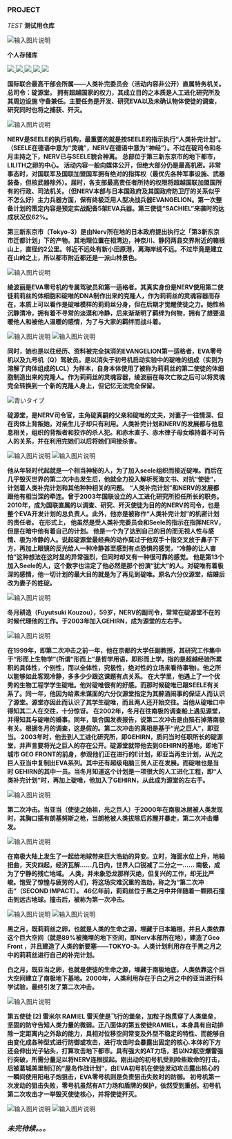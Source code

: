 ###  PROJECT

 _TEST_ 
 **测试用仓库** 

![输入图片说明](https://images.gitee.com/uploads/images/2021/0523/174520_9ce6b38a_8298577.gif "1.gif")

 **个人存储库**  

<a target="_blank" href="https://gitee.com/lyskzjj/project/blob/master/LICENSE">
	  <img src="https://img.shields.io/badge/license-GPL%203.0-g" ></img>
	</a>
<a target="_blank" href="https://space.bilibili.com/25916091">
	  <img src="https://img.shields.io/badge/哔哩哔哩%20个人中心-Release 2.6.1-1E90FF" ></img>
	</a>
<a target="_blank" href="https://lyskzjj.gitee.io/project">
	  <img src="https://img.shields.io/badge/Arknights%20-Version 1.8-FF83FA" ></img>
	</a>
<a target="_blank" href="https://steamcommunity.com/profiles/76561198145088635/">
	  <img src="https://img.shields.io/badge/Steam 我的主页%20-2.0-FFFF00" ></img>
	</a>
<a target="_blank" href="https://zh.moegirl.org.cn/%E6%96%B0%E4%B8%96%E7%BA%AA%E7%A6%8F%E9%9F%B3%E6%88%98%E5%A3%AB">
	  <img src="https://img.shields.io/badge/EVA 萌娘百科%20-☆Kira~-pink" ></img>
	</a>
	


   **国际联合最高干部会所属——人类补完委员会（活动内容非公开）直属特务机关。 总司令：碇源堂。 拥有超越国家的权力，其成立目的之本质是人工进化研究所及其周边设施 守备兼任。主要任务是开发、研究EVA以及未确认物体使徒的调查，研究同时也将之捕获、歼灭。** 
   
![输入图片说明](https://images.gitee.com/uploads/images/2021/0523/194110_ca214e30_8298577.jpeg "188224.jpg")

 **NERV是SEELE的执行机构，最重要的就是按SEELE的指示执行“人类补完计划”。（SEELE在德语中意为“灵魂”，NERV在德语中意为“神经”）。不过在碇司令和冬月主持之下，NERV已与SEELE貌合神离。 总部位于第三新东京市的地下都市，LILITH之卵的中心。 活动内容一般向媒体公开，但绝大部分仍是最高机密。非常事态时，对国联军及国联加盟国军拥有绝对的指挥权（最优先各种军事设施、武器装备，但核武器除外）。届时，各支部最高责任者所持的权限将超越国联加盟国所有的行政、司法机关。（但NERV本部与日本国政府及其国政府防卫厅的关系似乎不怎么好）主力兵器方面，保有终极泛用人型决战兵器EVANGELION。第一次整备计划的策定内容是预定实战配备5架EVA兵器。第三使徒“SACHIEL”来袭时的达成状况仅62%。** 

 **第三新东京市（Tokyo-3）是由Nerv所在地的日本政府提出执行之「第3新东京市迁都计划」下的产物。其地理位置在相湾边，神奈川、静冈两县交界附近的箱根山上，直径约2公里。邻近不远处有新小田原港，离海岸线不远。不过毕竟是建立在山岭之上，所以都市附近都还是一派山林景色。** 
 
![输入图片说明](https://images.gitee.com/uploads/images/2021/0523/194610_3f433d97_8298577.jpeg "第3新东京市")

 **绫波丽是EVA零号机的专属驾驶员和第一适格者。其真实身份是NERV使用第二使徒莉莉丝的体细胞和碇唯的DNA制作出来的克隆人，作为莉莉丝的灵魂容器而存在，本质上可以看作是碇唯模样的莉莉丝分身，但在后期才觉醒使徒之力。她性格沉静清冷，拥有着不寻常的淡漠和冷静，后来渐渐明了羁绊为何物，拥有了想要温暖他人和被他人温暖的感情，为了与大家的羁绊而战斗着。** 
 
![输入图片说明](https://images.gitee.com/uploads/images/2021/0523/195442_4f58148d_8298577.jpeg "绫波丽")
![输入图片说明](https://images.gitee.com/uploads/images/2021/0523/214727_f410a1e5_8298577.jpeg "凌波丽")

 **同时，她也是以往经历、资料被完全抹消的EVANGELION第一适格者，EVA零号机以及九号机（Q）驾驶员。是以消失于初号机启动实验中的碇唯的组成（实则为溶解了肉体组成的LCL）为样本，自身本体使用了被称为莉莉丝的第二使徒的体细胞制造出来的克隆人。作为莉莉丝的灵魂容器，绫波丽在每次亡故之后可以将灵魂完全转换到一个新的克隆人身上，但记忆无法完全保留。** 
 
![青いタイプ](https://images.gitee.com/uploads/images/2021/0523/185302_ef6bcd9f_8298577.jpeg "绫波丽") 

 **碇源堂，是NERV司令官，主角碇真嗣的父亲和碇唯的丈夫，对妻子一往情深、但在肉体上背叛她，对亲生儿子却只有利用。人类补完计划和NERV的发展都与他息息相关，组织的背叛者和狡诈的杀人犯。和赤木直子、赤木律子母女维持着不可告人的关系，并在利用完她们以后将她们间接杀害。** 
 
![输入图片说明](https://images.gitee.com/uploads/images/2021/0523/200129_803d7bbc_8298577.jpeg "碇源堂")
![输入图片说明](https://images.gitee.com/uploads/images/2021/0523/200249_f6c8c4df_8298577.jpeg "碇源堂")


 **他从年轻时代起就是一个相当神秘的人，为了加入seele组织而接近碇唯。而后在几乎毁灭世界的第二次冲击发生后，他就全力投入解析死海文书、对抗“使徒”，计划着人类补完计划和其他种种相关的问题。
“人类补完计划”和NERV的发展都跟他有相当深的牵连。曾于2003年国联设立的人工进化研究所担任所长的职务。2010年，成为国联直属的以调查、研究、歼灭使徒为目的的NERV的司令，也是整个EVA开发计划的总负责人。此外，他亦是被称作“人类补完计划”的机密计划的责任者。
在形式上， 他虽然是受人类补完委员会和Seele的指示在指挥NERV，但是在暗中他有着自己的计划。
他是一个为了达到自己的目的而无视人性与感情、极为冷静的人。说起碇源堂最经典的动作莫过于他双手十指交叉放于鼻子下方，再加上眼镜的反光给人一种冷静甚至感到有点恐惧的感觉，“冷静的让人害怕”这种想法在这时显的异常强烈，但同时却又有一种很可靠的感觉。
他是第13个加入Seele的人，这个数字也注定了他必然是那个扮演“犹大”的人。对碇唯有着极深的感情，他一切计划的最大目的就是为了再见到碇唯。原名六分仪源堂，结婚后改为妻子的姓碇。** 

![输入图片说明](https://images.gitee.com/uploads/images/2021/0523/200217_79962bff_8298577.jpeg "碇源堂")

 **冬月耕造（Fuyutsuki Kouzou），59岁，NERV的副司令，常常在碇源堂不在的时候代理他的工作。于2003年加入GEHIRN，成为源堂的左右手。** 

![输入图片说明](https://images.gitee.com/uploads/images/2021/0523/201258_3155de01_8298577.jpeg "冬月耕造")

 **在1999年，即第二次冲击之前一年，他在京都的大学任副教授，其研究工作集中于“形而上生物学”(所谓“形而上”是哲学用语，即形而上学，指的是超越经验所累积的具体性，个别性，而以全体性，究极性，绝对性的立场来看待事物)。他之所以能够如此客观冷静，多多少少跟这课题有点关系。
在大学里，他遇上了一个优秀的生物工程学学生碇唯。他对碇唯很有的好感。而那时候碇唯已跟SEELE有关系了。同一年，他因为给素未谋面的六分仪源堂指定为其醉酒闹事的保证人而认识了源堂。源堂亦因此而认识了其学生碇唯，而且两人还开始交往。当他从碇唯口中得知其二人在交往，十分惊讶。
在2002年，冬月在往南极的调查船上遇见源堂，并得知其与碇唯的婚事。同年，联合国发表报告，说第二次冲击是由殒石掉落南极有关。根据冬月的调查，这是假的。第二次冲击的真相是基于“光之巨人”，即亚当。
2003年时，他去到人工进化研究所，即GEHIRN，质问当时任职所长的碇源堂，并声言要将光之巨人的存在公开。碇源堂就带他去到GEHIRN的基地，即地下城市 GEO FRONT的前身，参观他们正在进行的E计划，即亚当再生计划，从光之巨人亚当中复制出EVA系列。其中还有超级电脑三贤人正在发展。而碇唯也是当时 GEHIRN的其中一员。当冬月知道这个计划是一项很大的人工进化工程，即“人类补完计划”时，再加上碇唯，他加入了GEHIRN，从此成为源堂的左右手。** 

![输入图片说明](https://images.gitee.com/uploads/images/2021/0523/201334_e9e83af7_8298577.jpeg "冬月耕造")

 **第二次冲击。当亚当（使徒之始祖，光之巨人）于2000年在南极冰层被人类发现时，其胸口插有朗基努斯之枪，当朗枪被人类拔除后苏醒并暴走，第二次冲击爆发。** 
 
![输入图片说明](https://images.gitee.com/uploads/images/2021/0523/211234_0c0d977d_8298577.jpeg "Impact")

 **在南极大陆上发生了一起给地球带来巨大浩劫的异变。立时，海面水位上升，地轴扭曲，天灾四起，经济瓦解……几日内，世界人口锐减了二分之一……
南极，成为了宁静的残亡地域。
人类，并未象恐龙那样灭绝，但复兴的工作，却无比严峻。饱受了惊惶与疲劳的人们，将这场灾难沉重的浩劫，称之为“第二次冲击”（SECOND IMPACT）。
46亿年前，莉莉丝位于黑之月中并伴随着一颗陨石撞击到远古地球。撞击后，被称为第一次冲击。** 

![输入图片说明](https://images.gitee.com/uploads/images/2021/0523/211256_5fb718e8_8298577.jpeg "Impact")
![输入图片说明](https://images.gitee.com/uploads/images/2021/0523/211308_00c9bd39_8298577.jpeg "Impact")

 **黒之月，既莉莉丝之卵，也就是人类的生命之源，埋藏于日本箱根，并且人类依靠这个巨大空间（就是89%被掩埋的地下空间，即Nerv本部所在地），建造了Geo Front ，并且建造了人类的新要塞——TOKYO-3。人类计划利用存在于黑之月之中的莉莉丝进行自己的补完计划。** 

 **白之月，既亚当之卵，也就是使徒的生命之源，埋藏于南极地底，人类依靠这个巨大空间建立了南极地下基地。2000年，人类利用存在于白之月之中的亚当进行科学试验，最终引发了第二次冲击。** 

![输入图片说明](https://images.gitee.com/uploads/images/2021/0523/212743_40c8eab5_8298577.jpeg "黑之月")

**第五使徒 [2]  雷米尔 RAMIEL 雷天使是飞行的堡垒，加粒子炮贯穿了人类堡垒，坚固的防守告知人类力量的微弱。正八面体的第五使徒RAMIEL，本身具有自动排除一定距离内之外敌的能力，具相对位移空间常变及外型不稳定的特性、而能够自由变化成各种型式进行防御或攻击，进行攻击时会暴露出固定的核心.本体的下方还会伸出光子钻头，打算攻击地下都市。具有强大的AT力场，若以N2航空爆雷强行突破，所需分量足以将NERV连根拔起。刚出动的初号机受到险些致命的打击，后被葛城美里制订的“屋岛作战计划”，由EVA初号机在使徒发动攻击露出核心的一瞬间使用阳电子炮狙击，EVA零号机则是负责狙击失败时的防御。 初号机第一次发动的狙击失败，零号机虽然有AT力场和盾牌的保护，依然受到重创。初号机第二次攻击才一举毁灭使徒核心，并将使徒歼灭。**

![输入图片说明](https://images.gitee.com/uploads/images/2021/0523/213655_9835d6fd_8298577.jpeg "雷天使")
![输入图片说明](https://images.gitee.com/uploads/images/2021/0523/213709_e533355d_8298577.jpeg "雷天使")

###  _未完待续。。。_ 

